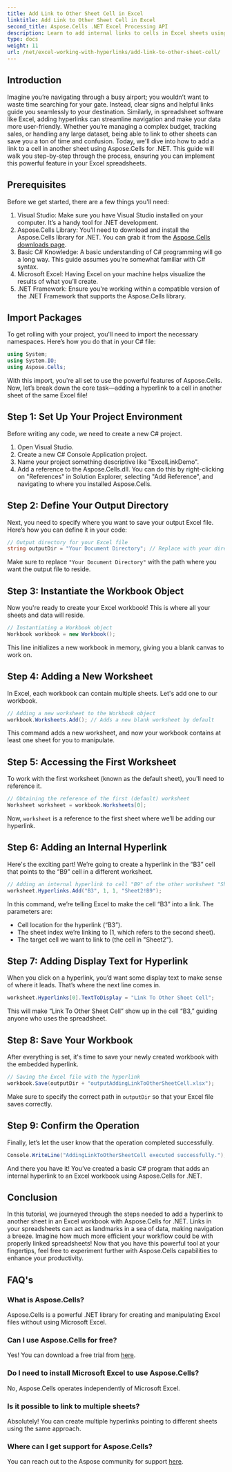 ```yaml
---
title: Add Link to Other Sheet Cell in Excel
linktitle: Add Link to Other Sheet Cell in Excel
second_title: Aspose.Cells .NET Excel Processing API
description: Learn to add internal links to cells in Excel sheets using Aspose.Cells for .NET. Enhance navigation in your spreadsheets effortlessly.
type: docs
weight: 11
url: /net/excel-working-with-hyperlinks/add-link-to-other-sheet-cell/
---
```

## Introduction
Imagine you’re navigating through a busy airport; you wouldn’t want to waste time searching for your gate. Instead, clear signs and helpful links guide you seamlessly to your destination. Similarly, in spreadsheet software like Excel, adding hyperlinks can streamline navigation and make your data more user-friendly. Whether you’re managing a complex budget, tracking sales, or handling any large dataset, being able to link to other sheets can save you a ton of time and confusion. Today, we'll dive into how to add a link to a cell in another sheet using Aspose.Cells for .NET. This guide will walk you step-by-step through the process, ensuring you can implement this powerful feature in your Excel spreadsheets.
## Prerequisites
Before we get started, there are a few things you'll need:
1. Visual Studio: Make sure you have Visual Studio installed on your computer. It’s a handy tool for .NET development.
2. Aspose.Cells Library: You’ll need to download and install the Aspose.Cells library for .NET. You can grab it from the [Aspose Cells downloads page](https://releases.aspose.com/cells/net/).
3. Basic C# Knowledge: A basic understanding of C# programming will go a long way. This guide assumes you're somewhat familiar with C# syntax.
4. Microsoft Excel: Having Excel on your machine helps visualize the results of what you’ll create.
5. .NET Framework: Ensure you're working within a compatible version of the .NET Framework that supports the Aspose.Cells library.
## Import Packages
To get rolling with your project, you'll need to import the necessary namespaces. Here’s how you do that in your C# file:
```csharp
using System;
using System.IO;
using Aspose.Cells;
```
With this import, you're all set to use the powerful features of Aspose.Cells. 
Now, let’s break down the core task—adding a hyperlink to a cell in another sheet of the same Excel file! 
## Step 1: Set Up Your Project Environment
Before writing any code, we need to create a new C# project. 
1. Open Visual Studio.
2. Create a new C# Console Application project. 
3. Name your project something descriptive like "ExcelLinkDemo".
4. Add a reference to the Aspose.Cells.dll. You can do this by right-clicking on "References" in Solution Explorer, selecting "Add Reference", and navigating to where you installed Aspose.Cells.
## Step 2: Define Your Output Directory
Next, you need to specify where you want to save your output Excel file. Here’s how you can define it in your code:
```csharp
// Output directory for your Excel file
string outputDir = "Your Document Directory"; // Replace with your directory
```
Make sure to replace `"Your Document Directory"` with the path where you want the output file to reside.
## Step 3: Instantiate the Workbook Object
Now you're ready to create your Excel workbook! This is where all your sheets and data will reside.
```csharp
// Instantiating a Workbook object
Workbook workbook = new Workbook();
```
This line initializes a new workbook in memory, giving you a blank canvas to work on.
## Step 4: Adding a New Worksheet
In Excel, each workbook can contain multiple sheets. Let's add one to our workbook.
```csharp
// Adding a new worksheet to the Workbook object
workbook.Worksheets.Add(); // Adds a new blank worksheet by default
```
This command adds a new worksheet, and now your workbook contains at least one sheet for you to manipulate.
## Step 5: Accessing the First Worksheet
To work with the first worksheet (known as the default sheet), you'll need to reference it.
```csharp
// Obtaining the reference of the first (default) worksheet
Worksheet worksheet = workbook.Worksheets[0];
```
Now, `worksheet` is a reference to the first sheet where we’ll be adding our hyperlink.
## Step 6: Adding an Internal Hyperlink
Here's the exciting part! We’re going to create a hyperlink in the “B3” cell that points to the “B9” cell in a different worksheet.
```csharp
// Adding an internal hyperlink to cell "B9" of the other worksheet "Sheet2"
worksheet.Hyperlinks.Add("B3", 1, 1, "Sheet2!B9");
```
In this command, we’re telling Excel to make the cell “B3” into a link. The parameters are:
- Cell location for the hyperlink (“B3”).
- The sheet index we’re linking to (1, which refers to the second sheet).
- The target cell we want to link to (the cell in "Sheet2").
## Step 7: Adding Display Text for Hyperlink
When you click on a hyperlink, you’d want some display text to make sense of where it leads. That’s where the next line comes in.
```csharp
worksheet.Hyperlinks[0].TextToDisplay = "Link To Other Sheet Cell";
```
This will make “Link To Other Sheet Cell” show up in the cell “B3,” guiding anyone who uses the spreadsheet.
## Step 8: Save Your Workbook
After everything is set, it's time to save your newly created workbook with the embedded hyperlink.
```csharp
// Saving the Excel file with the hyperlink
workbook.Save(outputDir + "outputAddingLinkToOtherSheetCell.xlsx");
```
Make sure to specify the correct path in `outputDir` so that your Excel file saves correctly.
## Step 9: Confirm the Operation
Finally, let’s let the user know that the operation completed successfully.
```csharp
Console.WriteLine("AddingLinkToOtherSheetCell executed successfully.");
```
And there you have it! You’ve created a basic C# program that adds an internal hyperlink to an Excel workbook using Aspose.Cells for .NET.
## Conclusion
In this tutorial, we journeyed through the steps needed to add a hyperlink to another sheet in an Excel workbook with Aspose.Cells for .NET. Links in your spreadsheets can act as landmarks in a sea of data, making navigation a breeze. Imagine how much more efficient your workflow could be with properly linked spreadsheets! Now that you have this powerful tool at your fingertips, feel free to experiment further with Aspose.Cells capabilities to enhance your productivity.
## FAQ's
### What is Aspose.Cells?  
Aspose.Cells is a powerful .NET library for creating and manipulating Excel files without using Microsoft Excel.
### Can I use Aspose.Cells for free?  
Yes! You can download a free trial from [here](https://releases.aspose.com/).
### Do I need to install Microsoft Excel to use Aspose.Cells?  
No, Aspose.Cells operates independently of Microsoft Excel.
### Is it possible to link to multiple sheets?  
Absolutely! You can create multiple hyperlinks pointing to different sheets using the same approach.
### Where can I get support for Aspose.Cells?  
You can reach out to the Aspose community for support [here](https://forum.aspose.com/c/cells/9).

